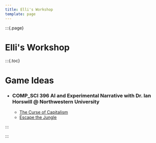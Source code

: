 ```yaml
---
title: Elli's Workshop
template: page
---
```


:::{.page}

# Elli's Workshop

:::{.toc}

# Game Ideas

- ### COMP_SCI 396 AI and Experimental Narrative with Dr. Ian Horswill @ Northwestern University
    - [The Curse of Capitalism](/aien/curse-of-capitalism/)
    - [Escape the Jungle](/aien/jungle/)

:::

:::
